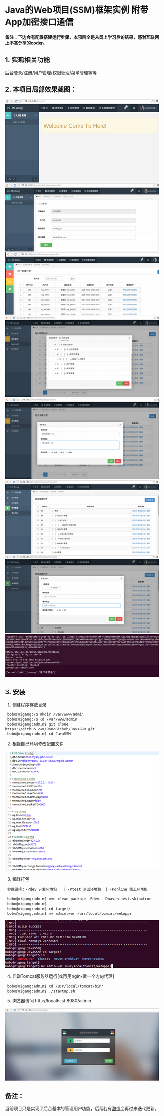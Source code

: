 # Java的Web项目(SSM)框架实例 附带App加密接口通信

#### 备注：下边会有配置搭建运行步骤，本项目全是从网上学习后的结果，感谢互联网上不吝分享的coder。

## 1. 实现相关功能

后台登录/注册/用户管理/权限管理/菜单管理等等

## 2. 本项目局部效果截图：

<img src="https://github.com/BoBoGithub/JavaSSM/blob/master/image/home.png?raw=true">
<img src="https://github.com/BoBoGithub/JavaSSM/blob/master/image/userInfo.png?raw=true">
<img src="https://github.com/BoBoGithub/JavaSSM/blob/master/image/UserManager.png?raw=true">
<img src="https://github.com/BoBoGithub/JavaSSM/blob/master/image/RolePermitM.png?raw=true">
<img src="https://github.com/BoBoGithub/JavaSSM/blob/master/image/RoleEdit.png?raw=true">
<img src="https://github.com/BoBoGithub/JavaSSM/blob/master/image/MenuManager.png?raw=true">
<img src="https://github.com/BoBoGithub/JavaSSM/blob/master/image/MenuAdd.png?raw=true">
<img src="https://github.com/BoBoGithub/JavaSSM/blob/master/image/ApiInterface.png?raw=true">

## 3. 安装

1. 创建程序存放目录

```
 bobo@migang:/$ mkdir /var/www/admin
 bobo@migang:/$ cd /var/www/admin
 bobo@migang:admin$ git clone https://github.com/BoBoGithub/JavaSSM.git
 bobo@migang:admin$ cd JavaSSM
```

2. 根据自己环境修改配置文件

<img src="https://github.com/BoBoGithub/JavaSSM/blob/master/image/Config.png?raw=true">

3. 编译打包

```
 参数说明：-Pdev 开发环境包   | -Ptest 测试环境包  | -Ponline 线上环境包
 
 bobo@migang:admin$ mvn clean package -Pdev  -Dmaven.test.skip=true
 bobo@migang:admin$ 
 bobo@migang:admin$ cd target/
 bobo@migang:admin$ mv admin.war /usr/local/tomcat/webapps
```
<img src="https://github.com/BoBoGithub/JavaSSM/blob/master/image/pack.png?raw=true">

4. 启动Tomcat服务器运行[或再用nginx做一个方向代理]
```
 bobo@migang:admin$ cd /usr/local/tomcat/bin/
 bobo@migang:admin$ ./startup.sh
```

5. 浏览器访问 http://localhost:8080/admin

<img src="https://github.com/BoBoGithub/JavaSSM/blob/master/image/Login.png?raw=true">


## 备注：
当前项目只是实现了后台基本的管理用户功能，后续若有[激情](http://www.xgsddl.com)会再过来迭代更新。